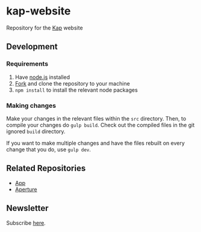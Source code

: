 # kap-website

Repository for the [Kap] website

## Development

### Requirements

1. Have [node.js] installed
2. [Fork] and clone the repository to your machine
3. `npm install` to install the relevant node packages

### Making changes

Make your changes in the relevant files within the `src` directory.
Then, to compile your changes do `gulp build`. Check out the compiled files
in the git ignored `build` directory.

If you want to make multiple changes and have the files rebuilt on every
change that you do, use `gulp dev`.


[kap]: https://getkap.co
[node.js]: https://nodejs.org
[Fork]: https://help.github.com/articles/fork-a-repo/

## Related Repositories
- [App](https://github.com/wulkano/kap)
- [Aperture](https://github.com/wulkano/aperture)

## Newsletter
Subscribe [here](http://eepurl.com/ch90_1).

